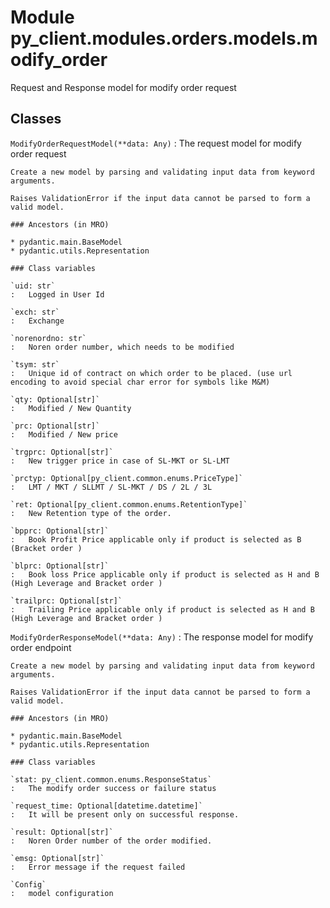 Module py_client.modules.orders.models.modify_order
===================================================
Request and Response model for modify order request

Classes
-------

`ModifyOrderRequestModel(**data: Any)`
:   The request model for modify order  request
    
    Create a new model by parsing and validating input data from keyword arguments.
    
    Raises ValidationError if the input data cannot be parsed to form a valid model.

    ### Ancestors (in MRO)

    * pydantic.main.BaseModel
    * pydantic.utils.Representation

    ### Class variables

    `uid: str`
    :   Logged in User Id

    `exch: str`
    :   Exchange

    `norenordno: str`
    :   Noren order number, which needs to be modified

    `tsym: str`
    :   Unique id of contract on which order to be placed. (use url encoding to avoid special char error for symbols like M&M)

    `qty: Optional[str]`
    :   Modified / New Quantity

    `prc: Optional[str]`
    :   Modified / New price

    `trgprc: Optional[str]`
    :   New trigger price in case of SL-MKT or SL-LMT

    `prctyp: Optional[py_client.common.enums.PriceType]`
    :   LMT / MKT / SLLMT / SL-MKT / DS / 2L / 3L

    `ret: Optional[py_client.common.enums.RetentionType]`
    :   New Retention type of the order.

    `bpprc: Optional[str]`
    :   Book Profit Price applicable only if product is selected as B (Bracket order )

    `blprc: Optional[str]`
    :   Book loss Price applicable only if product is selected as H and B (High Leverage and Bracket order )

    `trailprc: Optional[str]`
    :   Trailing Price applicable only if product is selected as H and B (High Leverage and Bracket order )

`ModifyOrderResponseModel(**data: Any)`
:   The response model for modify order endpoint
    
    Create a new model by parsing and validating input data from keyword arguments.
    
    Raises ValidationError if the input data cannot be parsed to form a valid model.

    ### Ancestors (in MRO)

    * pydantic.main.BaseModel
    * pydantic.utils.Representation

    ### Class variables

    `stat: py_client.common.enums.ResponseStatus`
    :   The modify order success or failure status

    `request_time: Optional[datetime.datetime]`
    :   It will be present only on successful response.

    `result: Optional[str]`
    :   Noren Order number of the order modified.

    `emsg: Optional[str]`
    :   Error message if the request failed

    `Config`
    :   model configuration